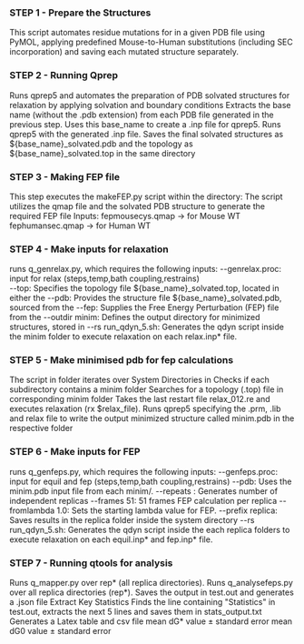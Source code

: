 ### STEP 1 - Prepare the Structures
This script automates residue mutations for in a given PDB file using PyMOL, applying predefined Mouse-to-Human substitutions (including SEC incorporation) and saving each mutated structure separately. 

### STEP 2 - Running Qprep
Runs qprep5 and automates the preparation of PDB solvated structures for relaxation by applying solvation and boundary conditions 
Extracts the base name (without the .pdb extension) from each PDB file generated in the previous step.
Uses this base_name to create a .inp file for qprep5.
Runs qprep5 with the generated .inp file.
Saves the final solvated structures as ${base_name}_solvated.pdb and the topology as ${base_name}_solvated.top in the same directory

### STEP 3 - Making FEP file
This step executes the makeFEP.py script within the directory:
The script utilizes the qmap file and the solvated PDB structure to generate the required FEP file
Inputs:
fepmousecys.qmap → for Mouse WT
fephumansec.qmap → for Human WT

### STEP 4 - Make inputs for relaxation
 runs q_genrelax.py, which requires the following inputs:
--genrelax.proc: input for relax (steps,temp,bath coupling,restrains)  
--top: Specifies the topology file ${base_name}_solvated.top, located in either the 
--pdb: Provides the structure file ${base_name}_solvated.pdb, sourced from the 
--fep: Supplies the Free Energy Perturbation (FEP) file from the 
--outdir minim: Defines the output directory for minimized structures, stored in 
--rs run_qdyn_5.sh: Generates the qdyn script inside the minim folder to execute relaxation on each relax.inp* file.

### STEP 5 - Make minimised pdb for fep calculations
The script in folder iterates over System Directories in 
Checks if each subdirectory contains a minim folder
Searches for a topology (.top) file in corresponding minim folder
Takes the last restart file relax_012.re and executes relaxation (rx $relax_file).
Runs qprep5 specifying the .prm, .lib and relax file to write the output minimized structure called minim.pdb in the respective folder

### STEP 6 - Make inputs for FEP 
runs q_genfeps.py, which requires the following inputs:
--genfeps.proc: input for equil and fep (steps,temp,bath coupling,restrains) 
--pdb: Uses the minim.pdb input file from each minim/.
--repeats : Generates number of independent replicas
--frames 51: 51 frames FEP calculation per replica
--fromlambda 1.0: Sets the starting lambda value for FEP.
--prefix replica: Saves results in the replica folder inside the system directory
--rs run_qdyn_5.sh: Generates the qdyn script inside the each replica folders to execute relaxation on each equil.inp* and fep.inp* file.

### STEP 7 - Running qtools for analysis
Runs q_mapper.py over rep* (all replica directories).
Runs q_analysefeps.py over all replica directories (rep*).
Saves the output in test.out and generates a .json file 
Extract Key Statistics
Finds the line containing "Statistics" in test.out, extracts the next 5 lines and saves them in stats_output.txt
Generates a Latex table and csv file
mean dG* value ± standard error 
mean dG0 value ± standard error

